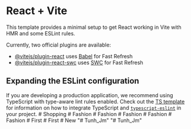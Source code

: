 # React + Vite

This template provides a minimal setup to get React working in Vite with HMR and some ESLint rules.

Currently, two official plugins are available:

- [@vitejs/plugin-react](https://github.com/vitejs/vite-plugin-react/blob/main/packages/plugin-react) uses [Babel](https://babeljs.io/) for Fast Refresh
- [@vitejs/plugin-react-swc](https://github.com/vitejs/vite-plugin-react/blob/main/packages/plugin-react-swc) uses [SWC](https://swc.rs/) for Fast Refresh

## Expanding the ESLint configuration

If you are developing a production application, we recommend using TypeScript with type-aware lint rules enabled. Check out the [TS template](https://github.com/vitejs/vite/tree/main/packages/create-vite/template-react-ts) for information on how to integrate TypeScript and [`typescript-eslint`](https://typescript-eslint.io) in your project.
#   S h o p p i n g  
 #   F a s h i o n  
 #   F a s h i o n  
 #   F a s h i o n  
 #   F a s h i o n  
 #   F a s h i o n  
 #   F i r s t  
 #   F i r s t  
 #   N e w  
 "# Tunh_Jm" 
"# Tunh_Jm" 

